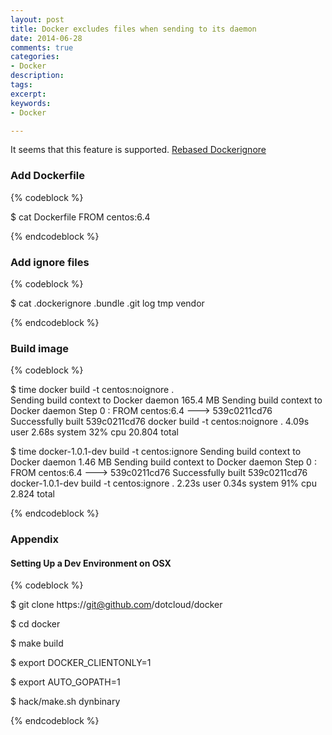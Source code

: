 ```yaml
---
layout: post
title: Docker excludes files when sending to its daemon
date: 2014-06-28
comments: true
categories:
- Docker
description:
tags:
excerpt:
keywords:
- Docker

---
```


It seems that this feature is supported. [Rebased Dockerignore](https://github.com/dotcloud/docker/pull/6579)

### Add Dockerfile

{% codeblock %}

$ cat Dockerfile
FROM centos:6.4

{% endcodeblock %}


### Add ignore files 

{% codeblock %}

$ cat .dockerignore
.bundle
.git
log
tmp
vendor

{% endcodeblock %}

### Build image

{% codeblock %}

$ time docker build -t centos:noignore .  
Sending build context to Docker daemon 165.4 MB
Sending build context to Docker daemon
Step 0 : FROM centos:6.4
 ---> 539c0211cd76
Successfully built 539c0211cd76
docker build -t centos:noignore .  4.09s user 2.68s system 32% cpu 20.804 total

$ time docker-1.0.1-dev build -t centos:ignore
Sending build context to Docker daemon  1.46 MB
Sending build context to Docker daemon 
Step 0 : FROM centos:6.4
 ---> 539c0211cd76
Successfully built 539c0211cd76
docker-1.0.1-dev build -t centos:ignore .  2.23s user 0.34s system 91% cpu 2.824 total

{% endcodeblock %}

### Appendix

#### Setting Up a Dev Environment on OSX

{% codeblock %}

$ git clone https://git@github.com/dotcloud/docker

$ cd docker

$ make build

$ export DOCKER_CLIENTONLY=1 

$ export AUTO_GOPATH=1

$ hack/make.sh dynbinary

{% endcodeblock %}
